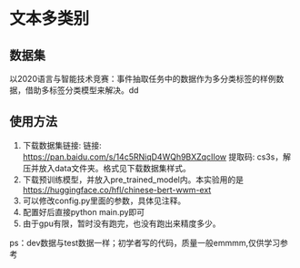 # 文本多类别

## 数据集
以2020语言与智能技术竞赛：事件抽取任务中的数据作为多分类标签的样例数据，借助多标签分类模型来解决。dd

## 使用方法
1. 下载数据集链接: 链接: https://pan.baidu.com/s/14c5RNiqD4WQh9BXZqcIIow 提取码: cs3s，解压并放入data文件夹。格式见下载数据集样式。
2. 下载预训练模型，并放入pre_trained_model内。本实验用的是 https://huggingface.co/hfl/chinese-bert-wwm-ext
3. 可以修改config.py里面的参数，具体见注释。
4. 配置好后直接python main.py即可
5. 由于gpu有限，暂时没有跑完，也没有跑出来精度多少。

ps：dev数据与test数据一样；初学者写的代码，质量一般emmmm,仅供学习参考
